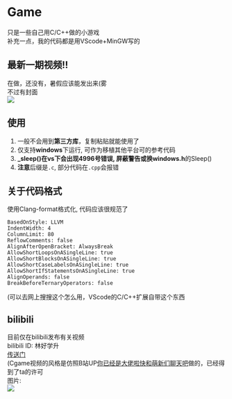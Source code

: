 # Game
只是一些自己用C/C++做的小游戏  
补充一点，我的代码都是用VScode+MinGW写的  
## 最新一期视频!!
在做，还没有，暑假应该能发出来(雾  
不过有封面  
![](https://github.com/HeW3/source/blob/main/cover1.png)
## 使用
1. 一般不会用到**第三方库**，复制粘贴就能使用了  
2. 仅支持**windows**下运行, 可作为移植其他平台可的参考代码  
3. **\_sleep()**在vs下会出现4996号错误, 屏蔽警告或换**windows.h**的Sleep()  
4. **注意**后缀是`.c`, 部分代码在`.cpp`会报错
## 关于代码格式
使用Clang-format格式化, 代码应该很规范了  
```
BasedOnStyle: LLVM  
IndentWidth: 4  
ColumnLimit: 80  
ReflowComments: false  
AlignAfterOpenBracket: AlwaysBreak  
AllowShortLoopsOnASingleLine: true  
AllowShortBlocksOnASingleLine: true  
AllowShortCaseLabelsOnASingleLine: true  
AllowShortIfStatementsOnASingleLine: true  
AlignOperands: false  
BreakBeforeTernaryOperators: false  
```  
(可以去网上搜搜这个怎么用，VScode的C/C++扩展自带这个东西
## bilibili
目前仅在bilibili发布有关视频  
bilibili ID: 林好学升  
[传送门](https://space.bilibili.com/1234642275)  
(Cgame视频的风格是仿照B站UP[你已经是大佬啦快和萌新们聊天吧](https://space.bilibili.com/345058248 "膜拜大佬")做的，已经得到了ta的许可  
图片:  
![](https://github.com/HeW3/source/blob/main/allow.png)  
